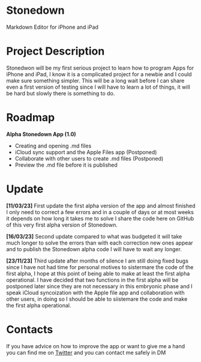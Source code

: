 # Stonedown
Markdown Editor for iPhone and iPad

# Project Description
Stonedwon will be my first serious project to learn how to program Apps for iPhone and iPad, I know it is a complicated project for a newbie and I could make sure something simpler. This will be a long wait before I can share even a first version of testing since I will have to learn a lot of things, it will be hard but slowly there is something to do.

# Roadmap
**Alpha Stonedown App (1.0)**
- Creating and opening .md files
- iCloud sync support and the Apple Files app (Postponed)
- Collaborate with other users to create .md files (Postponed)
- Preview the .md file before it is published

# Update
**[11/03/23]** First update the first alpha version of the app and almost finished I only need to correct a few errors and in a couple of days or at most weeks it depends on how long it takes me to solve I share the code here on GitHub of this very first alpha version of Stonedown.

**[16/03/23]** Second update compared to what was budgeted it will take much longer to solve the errors than with each correction new ones appear and to publish the Stonedown alpha code I will have to wait any longer.

**[23/11/23]** Third update after months of silence I am still doing fixed bugs since I have not had time for personal motives to sistermare the code of the first alpha, I hope at this point of being able to make at least the first alpha operational. I have decided that two functions in the first alpha will be postponed later since they are not necessary in this embryonic phase and I speak iCloud syncoization with the Apple file app and collaboration with other users, in doing so I should be able to siistemare the code and make the first alpha operational.

# Contacts
If you have advice on how to improve the app or want to give me a hand you can find me on [Twitter](https://www.twitter.com/iMichaelProMax) and you can contact me safely in DM

